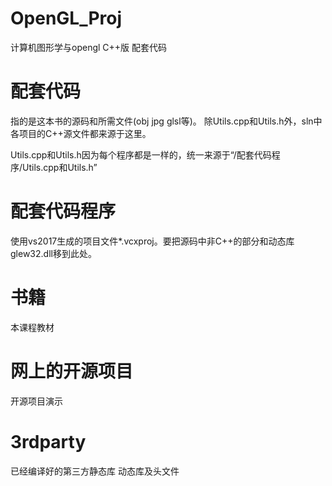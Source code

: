 # OpenGL_Proj
计算机图形学与opengl C++版 配套代码

# 配套代码
指的是这本书的源码和所需文件(obj jpg glsl等)。
  除Utils.cpp和Utils.h外，sln中各项目的C++源文件都来源于这里。
  
  Utils.cpp和Utils.h因为每个程序都是一样的，统一来源于“/配套代码程序/Utils.cpp和Utils.h”

# 配套代码程序
使用vs2017生成的项目文件*.vcxproj。要把源码中非C++的部分和动态库glew32.dll移到此处。

# 书籍
本课程教材

# 网上的开源项目
开源项目演示

# 3rdparty
已经编译好的第三方静态库 动态库及头文件
